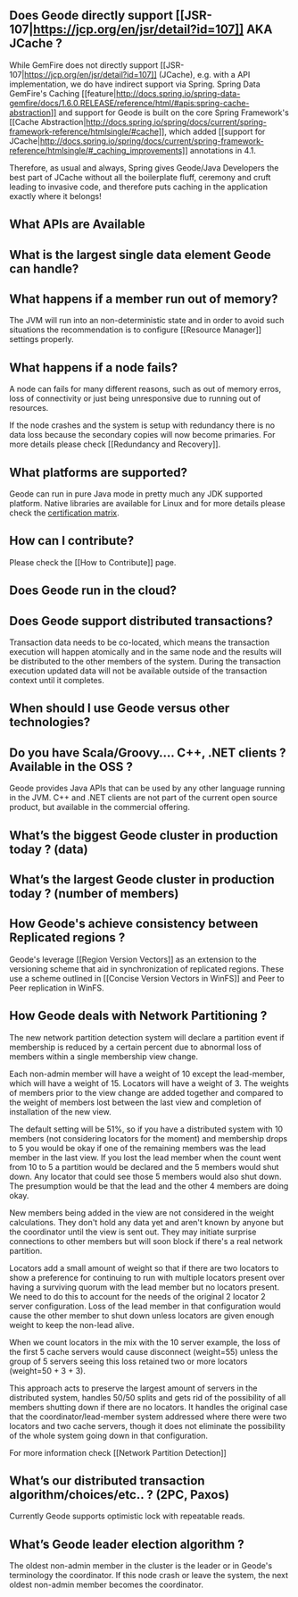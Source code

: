 ## Does Geode directly support [[JSR-107|https://jcp.org/en/jsr/detail?id=107]] AKA JCache ?

While GemFire does not directly support [[JSR-107|https://jcp.org/en/jsr/detail?id=107]] (JCache), e.g. with a API implementation, we do have indirect support via Spring.  Spring Data GemFire's Caching [[feature|http://docs.spring.io/spring-data-gemfire/docs/1.6.0.RELEASE/reference/html/#apis:spring-cache-abstraction]] and support for Geode is built on the core Spring Framework's [[Cache Abstraction|http://docs.spring.io/spring/docs/current/spring-framework-reference/htmlsingle/#cache]], which added [[support for JCache|http://docs.spring.io/spring/docs/current/spring-framework-reference/htmlsingle/#_caching_improvements]] annotations in 4.1.

Therefore, as usual and always, Spring gives Geode/Java Developers the best part of JCache without all the boilerplate fluff, ceremony and cruft leading to invasive code, and therefore puts caching in the application exactly where it belongs!

## What APIs are Available

## What is the largest single data element Geode can handle?

## What happens if a member run out of memory?

The JVM will run into an non-deterministic state and in order to avoid such situations the recommendation is to configure [[Resource Manager]] settings properly.

## What happens if a node fails?

A node can fails for many different reasons, such as out of memory erros, loss of connectivity or just being unresponsive due to running out of resources.

If the node crashes and the system is setup with redundancy there is no data loss because the secondary copies will now become primaries.  For more details please check [[Redundancy and Recovery]].

## What platforms are supported?

Geode can run in pure Java mode in pretty much any JDK supported platform. Native libraries are available for Linux and for more details please check the [certification matrix](http://gemfire.docs.pivotal.io/latest/userguide/index.html#getting_started/system_requirements/supported_configurations.html#system_requirements). 

## How can I contribute?

Please check the [[How to Contribute]] page.

## Does Geode run in the cloud?

## Does Geode support distributed transactions? 

Transaction data needs to be co-located, which means the transaction execution will happen atomically and in the same node and the results will be distributed to the other members of the system. During the transaction execution updated data will not be available outside of the transaction context until it completes. 

## When should I use Geode versus other technologies?

## Do you have Scala/Groovy…. C++, .NET clients ? Available in the OSS ? 

Geode provides Java APIs that can be used by any other language running in the JVM. C++ and .NET clients are not part of the current open source product, but available in the commercial offering.

## What’s the biggest Geode cluster in production today ? (data)

## What’s the largest Geode cluster in production today ? (number of members)

## How Geode's achieve consistency between Replicated regions ?

Geode's leverage [[Region Version Vectors]] as an extension to the versioning scheme that aid in synchronization of replicated regions. These use a scheme outlined in [[Concise Version Vectors in WinFS]] and Peer to Peer replication in WinFS.  
 
## How Geode deals with Network Partitioning ?

The new network partition detection system will declare a partition event if membership is reduced by a certain percent due to abnormal loss of members within a single membership view change.

Each non-admin member will have a weight of 10 except the lead-member, which will have a weight of 15. Locators will have a weight of 3. The weights of members prior to the view change are added together and compared to the weight of members lost between the last view and completion of installation of the new view.

The default setting will be 51%, so if you have a distributed system with 10 members (not considering locators for the moment) and membership drops to 5 you would be okay if one of the remaining members was the lead member in the last view. If you lost the lead member when the count went from 10 to 5 a partition would be declared and the 5 members would shut down. Any locator that could see those 5 members would also shut down. The presumption would be that the lead and the other 4 members are doing okay.

New members being added in the view are not considered in the weight calculations. They don't hold any data yet and aren't known by anyone but the coordinator until the view is sent out. They may initiate surprise connections to other members but will soon block if there's a real network partition.

Locators add a small amount of weight so that if there are two locators to show a preference for continuing to run with multiple locators present over having a surviving quorum with the lead member but no locators present. We need to do this to account for the needs of the original 2 locator 2 server configuration. Loss of the lead member in that configuration would cause the other member to shut down unless locators are given enough weight to keep the non-lead alive.

When we count locators in the mix with the 10 server example, the loss of the first 5 cache servers would cause disconnect (weight=55) unless the group of 5 servers seeing this loss retained two or more locators (weight=50 + 3 + 3).

This approach acts to preserve the largest amount of servers in the distributed system, handles 50/50 splits and gets rid of the possibility of all members shutting down if there are no locators. It handles the original case that the coordinator/lead-member system addressed where there were two locators and two cache servers, though it does not eliminate the possibility of the whole system going down in that configuration.

For more information check [[Network Partition Detection]]

## What’s our distributed transaction algorithm/choices/etc.. ? (2PC, Paxos)

Currently Geode supports optimistic lock with repeatable reads. 
 
## What’s Geode leader election algorithm ?

The oldest non-admin member in the cluster is the leader or in Geode's terminology the coordinator. If this node crash or leave the system, the next oldest non-admin member becomes the coordinator. 